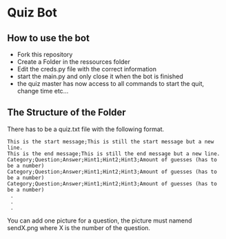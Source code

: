 # Quiz Bot

## How to use the bot
- Fork this repository
- Create a Folder in the ressources folder
- Edit the creds.py file with the correct information
- start the main.py and only close it when the bot is finished
- the quiz master has now access to all commands to start the quit, change time etc...

## The Structure of the Folder
There has to be a quiz.txt file with the following format.
```
This is the start message;This is still the start message but a new line.
This is the end message;This is still the end message but a new line.
Category;Question;Answer;Hint1;Hint2;Hint3;Amount of guesses (has to be a number)
Category;Question;Answer;Hint1;Hint2;Hint3;Amount of guesses (has to be a number)
Category;Question;Answer;Hint1;Hint2;Hint3;Amount of guesses (has to be a number)
 .
 .
 .
```

You can add one picture for a question, the picture must namend sendX.png where X is the number of the question.
